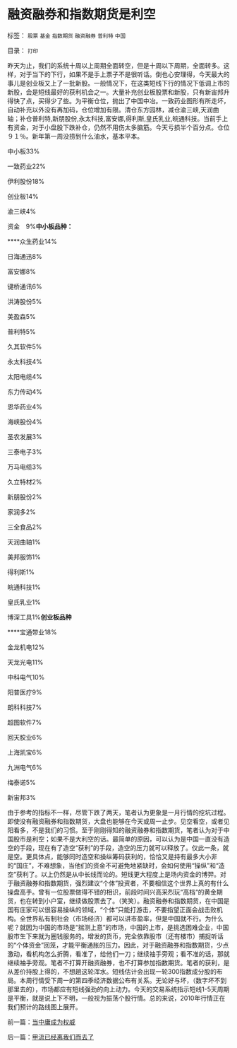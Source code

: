 # 融资融券和指数期货是利空

标签： `股票` `基金` `指数期货` `融资融券` `普利特` `中国` 

目录： `打印`

昨天为止，我们的系统十周以上周期全面转空，但是十周以下周期，全面转多。这样，对于当下的下行，如果不是手上票子不是很听话。倒也心安理得，今天最大的事儿是创业板又上了一批新股。一般情况下，在这类短线下行的情况下低调上市的新股，会是短线最好的获利机会之一。大量补充创业板股票和新股，只有新宙邦升得快了点，买得少了些。为平衡仓位，抛出了中国中冶。一致药业图形有所走坏，自动补充以外没有再加码，仓位增加有限。清仓东方园林，减仓渝三峡,天润曲轴；补仓普利特,新朋股份,永太科技,富安娜,得利斯,皇氏乳业,皖通科技。当前手上有资金，对于小盘股下跌补仓，仍然不用伤太多脑筋。今天亏损半个百分点。仓位９１％。新年第一周没捞到什么油水，基本平本。

中小板33%

一致药业22%

伊利股份18%

创业板14%

渝三峡4%

资金　9%**中小板品种：**

****众生药业14%

日海通迅8%

富安娜8%

键桥通讯6%

洪涛股份5%

美盈森5%

普利特5%

久其软件5%

永太科技4%

太阳电缆4%

东力传动4%

恩华药业4%

海峡股份4%

圣农发展3%

三泰电子3%

万马电缆3%

久立特材2%

新朋股份2%

家润多2%

三全食品2%

天润曲轴1%

美邦服饰1%

得利斯1%

皖通科技1%

皇氏乳业1%

博深工具1%**创业板品种**

****宝通带业18%

金龙机电12%

天龙光电11%

中科电气10%

阳普医疗9%

朗科科技7%

超图软件7%

回天胶业6%

上海凯宝6%

九洲电气6%

梅泰诺5%

新宙邦3%



由于参考的指标不一样，尽管下跌了两天，笔者认为更象是一月行情的挖坑过程。即使没有融资融券和指数期货，大盘也能够在今天或周一止步。见空看空，或者见阳看多，不是我们的习惯。至于刚刚得知的融资融券和指数期货，笔者认为对于中国股市是利空；如果不是大利空的话。最简单的原因，可以认为是中国一直没有造空的手段，现在有了造空“获利”的手段，造空的压力就可以释放了。仅此一条，就是空。更具体点，能够同时造空和操纵筹码获利的，恰恰又是持有最多大小非的“国庄”，不难想象，当他们的资金不可避免地紧缺时，会如何使用“操纵”和“造空”获利了。以上仍然是从中长线而论的。短线更大程度上是场内资金的博羿。对于融资融券和指数期货，强烈建议“个体”投资者，不要相信这个世界上真的有什么操盘高手。曾有一位股票做得不错的相识，前段时间兴高采烈玩“高档“的黄金期货，也在转到小户室，继续做股票去了。（笑笑）。融资融券和指数期货，在中国是国有庄家可以很容易操纵的领域，“个体”只能打游击，不要指望正面会战击败机构。全世界私有制社会（市场经济）都可以讲市盈率，但是中国就不行。为什么呢？就因为中国的市场是“揣测上意”的市场，中国的上市，是挑选困难企业，中国股市生下来就为圈钱服务的。增发的货币，完全依靠股市（还有楼市）捕捉听话的“个体资金”回笼，才能平衡通胀的压力。因此，对于融资融券和指数期货，少点激动，看机构怎么折腾，看准了，给他们一刀；继续袖手旁观；看不准的话，那就继续袖手旁观。笔者不打算开融资融券，也不打算参加指数期货。笔者的获利，是从差价持股上得的，不想趟这轮浑水。短线估计会出现一轮300指数成分股的布局。本周行情受下周一的第四季经济数据公布有关系。无论好与坏，（数字坏不到那里去的），市场都应有短线强劲的向上动力。今天的交易系统指示短线1-5天周期是平衡，就是说上下不明，一般视为振荡个股行情。总的来说，2010年行情正在我们预计的路线图上展开。



前一篇：[当中庸成为权威](../../../2010/1/7/当中庸成为权威.md)

后一篇：[甲流已经离我们而去了](../../../2010/1/8/甲流已经离我们而去了.md)